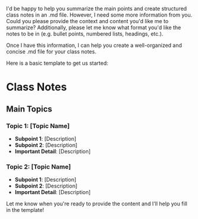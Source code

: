 I'd be happy to help you summarize the main points and create structured class notes in an .md file. However, I need some more information from you. Could you please provide the context and content you'd like me to summarize? Additionally, please let me know what format you'd like the notes to be in (e.g. bullet points, numbered lists, headings, etc.).

Once I have this information, I can help you create a well-organized and concise .md file for your class notes.

Here is a basic template to get us started:

**Class Notes**
================

**Main Topics**
-------------

### Topic 1: [Topic Name]

* **Subpoint 1**: [Description]
* **Subpoint 2**: [Description]
* **Important Detail**: [Description]

### Topic 2: [Topic Name]

* **Subpoint 1**: [Description]
* **Subpoint 2**: [Description]
* **Important Detail**: [Description]

Let me know when you're ready to provide the content and I'll help you fill in the template!